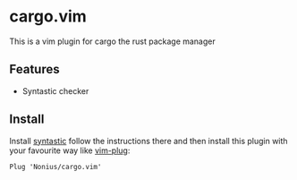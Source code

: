 # cargo.vim
This is a vim plugin for cargo the rust package manager

## Features
* Syntastic checker

## Install
Install [syntastic](https://github.com/scrooloose/syntastic) follow the instructions there and then install this plugin with your favourite way like [vim-plug](https://github.com/junegunn/vim-plug):

    Plug 'Nonius/cargo.vim'
